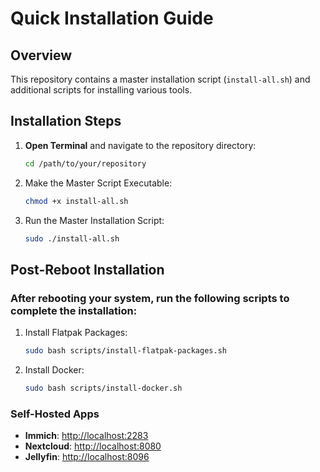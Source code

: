 # Quick Installation Guide

## Overview

This repository contains a master installation script (`install-all.sh`) and additional scripts for installing various tools.

## Installation Steps

1. **Open Terminal** and navigate to the repository directory:

   ```bash
   cd /path/to/your/repository
   

2. Make the Master Script Executable:

   ```bash
   chmod +x install-all.sh  
   
3. Run the Master Installation Script:   
    ```bash
    sudo ./install-all.sh
    
## Post-Reboot Installation

### After rebooting your system, run the following scripts to complete the installation:
1. Install Flatpak Packages:
    ```bash
    sudo bash scripts/install-flatpak-packages.sh

2. Install Docker:
    ```bash
    sudo bash scripts/install-docker.sh 
   
### Self-Hosted Apps

* **Immich**: [http://localhost:2283](http://localhost:2283)
* **Nextcloud**: [http://localhost:8080](http://localhost:8080)
* **Jellyfin**: [http://localhost:8096](http://localhost:8096)